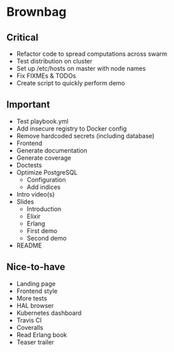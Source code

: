 # Brownbag

## Critical

* Refactor code to spread computations across swarm
* Test distribution on cluster
* Set up /etc/hosts on master with node names
* Fix FIXMEs & TODOs
* Create script to quickly perform demo

## Important

* Test playbook.yml
* Add insecure registry to Docker config
* Remove hardcoded secrets (including database)
* Frontend
* Generate documentation
* Generate coverage
* Doctests
* Optimize PostgreSQL
  * Configuration
  * Add indices
* Intro video(s)
* Slides
  * Introduction
  * Elixir
  * Erlang
  * First demo
  * Second demo
* README

## Nice-to-have

* Landing page
* Frontend style
* More tests
* HAL browser
* Kubernetes dashboard
* Travis CI
* Coveralls
* Read Erlang book
* Teaser trailer